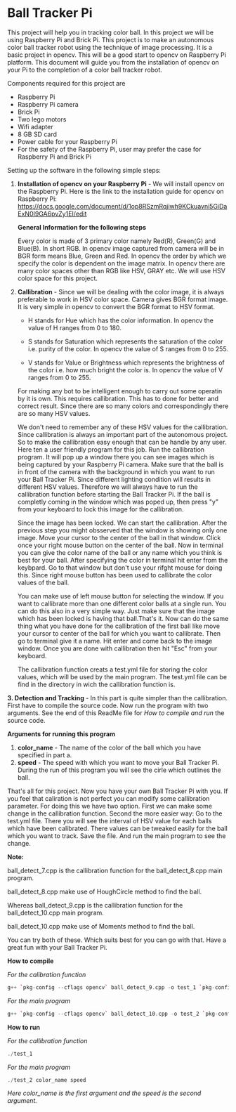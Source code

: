 Ball Tracker Pi
================

This project will help you in tracking color ball. In this project we will be using Raspberry Pi and Brick Pi. This project is to make an autonomous color ball tracker robot using the technique of image processing. It is a basic project in opencv. This will be a good start to opencv on Raspberry Pi platform. This document will guide you from the installation of opencv on your Pi to the completion of a color ball tracker robot.

Components required for this project are
- Raspberry Pi
- Raspberry Pi camera
- Brick Pi
- Two lego motors
- Wifi adapter 
- 8 GB SD card
- Power cable for your Raspberry Pi
- For the safety of the Raspberry Pi, user may prefer the case for Raspberry Pi and Brick Pi  

	
Setting up the software in the following simple steps:

1. **Installation of opencv on your Raspberry Pi** - We will install opencv on the Raspberry Pi. Here is the link to the installation guide for opencv on Raspberry Pi: https://docs.google.com/document/d/1op8RSzmRqjiwh9KCkuavni5GiDaExN0I9GA6pvZy1EI/edit 
	
	**General Information for the following steps** 
    
	Every color is made of 3 primary color namely Red(R), Green(G) and Blue(B). In short RGB. In opencv image captured from camera will be in BGR form means Blue, Green and Red. In opencv the order by which we specify the color is dependent on the image matrix.
	In opencv there are many color spaces other than RGB like HSV, GRAY etc. We will use HSV color space for this project.

2. **Callibration** - Since we will be dealing with the color image, it is always preferable to work in HSV color space. Camera gives BGR format image. It is very simple in opencv to convert the BGR format to HSV format.
	
	* H stands for Hue which has the color information. In opencv the value of H ranges from 0 to 180.

	* S stands for Saturation which represents the saturation of the color i.e. purity of the color. In opencv the value of S ranges from 0 to 255.

	* V stands for Value or Brightness which represents the brightness of the color i.e. how much bright the color is. In opencv the value of V ranges from 0 to 255.
		
	For making any bot to be intelligent enough to carry out some operatin by it is own. This requires callibration. This has to done for better and correct result. Since there are so many colors and correspondingly there are so many HSV values.
		
	We don't need to remember any of these HSV values for the callibration. Since callibration is always an important part of the autonomous project. So to make the callibration easy enough that can be handle by any user. Here ten a user friendly program for this job. Run the callibration program. It will pop up a window there you can see images which is being captured by your Raspberry Pi camera. Make sure that the ball is in front of the camera with the background in which you want to run your Ball Tracker Pi. Since different lighting condition will 	results in different HSV values. Therefore we will always have to run the callibration function before starting the Ball Tracker Pi. If the ball is completly coming in the window which was poped up, then press "y" from your keyboard to lock this image for the callibration.
		
	Since the image has been locked. We can start the callibration. After the previous step you might obsserved that the window is showing only one image. Move your cursor to the center of the ball in that window. Click once your right mouse button on the center of the ball.	Now in terminal you can give the color name of the ball or any 	name which you think is best for your ball. After specifying the color in terminal hit enter from the keybpard. Go to that window but don't use your rifght mouse for doing this. Since right mouse button has been used to	callibrate the color values of the ball.
		
	You can make use of left mouse button for selecting the window. If you want to callibrate more than one different color balls at a single run. You can do this also in a very simple way. Just make sure that the image which has been locked is having that ball.That's it. Now can do the same thing what you have done for the callibration of the first ball like move your cursor to center of the ball for which you want to callibrate. 	Then go to terminal give it a name. Hit enter and come back to the image window. Once you are done with callibration then hit "Esc" from your keyboard.
        
	The callibration function creats a test.yml file for storing the color values, which will be used by the main program. The test.yml file can be find in the directory in wich the callibration function is.
        
**3. Detection and Tracking** - In this part is quite simpler than the callibration. First have to compile the source code. Now run the program with two arguments. See the end of this ReadMe file for *How to compile and run* the source code. 
	
**Arguments for running this program**

1. **color_name** - The name of the color of the ball which you have specified in part a.
2. **speed** - The speed with which you want to move your Ball Tracker Pi. During the run of this program you will see the cirle which outlines the ball.


That's all for this project. Now you have your own Ball Tracker Pi with you. If you feel that caliration is not perfect you can modify some callibration parameter. For doing this we have two option. First we can make some change in the callibration function. Second the more easier way: Go to the test.yml file. There you will see the interval of HSV value for each balls which have been calibrated. There values can be tweaked easily for the ball which you want to track. Save the file. And run the main program to see the change. 

**Note:**

ball_detect_7.cpp is the callibration function for the ball_detect_8.cpp main program.

ball_detect_8.cpp make use of HoughCircle method to find the ball.
			
Whereas ball_detect_9.cpp is the callibration function for the ball_detect_10.cpp main program.

ball_detect_10.cpp make use of Moments method to find the ball.
			
You can try both of these. Which suits best for you can go with that. Have a great fun with your Ball Tracker Pi.

**How to compile**

*For the calibration function*
```C++
g++ `pkg-config --cflags opencv` ball_detect_9.cpp -o test_1 `pkg-config --libs opencv` -I/home/pi/git/robidouille/raspicam_cv -L/home/pi/git/robidouille/raspicam_cv -lraspicamcv -L/home/pi/git/raspberrypi/userland/build/lib -lmmal_core -lmmal -l mmal_util -lvcos -lbcm_host
```
*For the main program*
```C++
g++ `pkg-config --cflags opencv` ball_detect_10.cpp -o test_2 `pkg-config --libs opencv` -I/home/pi/git/robidouille/raspicam_cv -L/home/pi/git/robidouille/raspicam_cv -lraspicamcv -L/home/pi/git/raspberrypi/userland/build/lib -lmmal_core -lmmal -l mmal_util -lvcos -lbcm_host -lrt -lm -L/usr/local/lib -lwiringPi
```

**How to run**

*For the callibration function*
```C++
./test_1
```
*For the main program*
```C++
./test_2 color_name speed
```
*Here color_name is the first argument and the speed is the second argument.*
